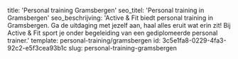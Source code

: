 title: 'Personal training Gramsbergen'
seo_titel: 'Personal training in Gramsbergen'
seo_beschrijving: 'Active & Fit biedt personal training in Gramsbergen. Ga de uitdaging met jezelf aan, haal alles eruit wat erin zit! Bij Active & Fit sport je onder begeleiding van een gediplomeerde personal trainer.'
template: personal-training/gramsbergen
id: 3c5e1fa8-0229-4fa3-92c2-e5f3cea93b1c
slug: personal-training-gramsbergen
